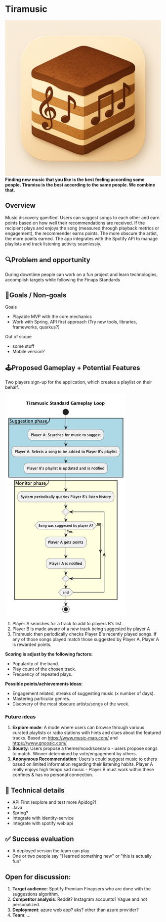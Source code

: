 # Tiramusic
![img.png](assets/logo.png)
**Finding new music that you like is the best feeling according some people. Tiramisu is the best according to the same people. We combine that.**

## Overview
Music discovery gamified. Users can suggest songs to each other and earn points based on how well their recommendations are received. If the recipient plays and enjoys the song (measured through playback metrics or engagement), the recommender earns points. The more obscure the artist, the more points earned. The app integrates with the Spotify API to manage playlists and track listening activity seamlessly.

## 🔍Problem and opportunity
During downtime people can work on a fun project and learn technologies, accomplish targets while following the Finaps Standards

## 🎯Goals / Non-goals
Goals
- Playable MVP with the core mechanics
- Work with Spring, API first approach (Try new tools, libraries, frameworks, quarkus?)

Out of scope
- some stuff
- Mobile version?

## 🕹️Proposed Gameplay + Potential Features

Two players sign-up for the application, which creates a playlist on their behalf.

![](./plantumls/gameplay_loop.png)

1. Player A searches for a track to add to players B's list.
2. Player B is made aware of a new track being suggested by player A
3. Tiramusic then periodically checks Player B's recently played songs. If any of those songs played match those suggested by Player A, Player A is rewarded points.

**Scoring is adjust by the following factors:**

- Popularity of the band.
- Play count of the chosen track.
- Frequency of repeated plays.

**Possible points/achievements ideas:**

- Engagement related, streaks of suggesting music (x number of days).
- Mastering particular genres.
- Discovery of the most obscure artists/songs of the week.

### Future ideas
1. **Explore mode**: A mode where users can browse through various curated playlists or radio stations with hints and clues about the featured tracks. Based on https://www.music-map.com/ and https://www.gnoosic.com/
2. **Bounty**: Users propose a theme/mood/scenario - users propose songs to match. Winner determined by vote/engagement by others.
3. **Anonymous Recommendation**: Users's could suggest music to others based on limited information regarding their listening habits. Player A really enjoys high tempo sad music - Player B must work within these confines & has no personal connection.

## 🧱 Technical details
- API First (explore and test more Apidog?)
- Java
- Spring?
- Integrate with identity-service
- Integrate with spotify web api

## ✅ Success evaluation
- A deployed version the team can play
- One or two people say "I learned something new" or "this is actually fun"

## Open for discussion:
1. **Target audience**: Spotify Premium Finapsers who are done with the suggestions algorithm.
2. **Competitor analysis**: Reddit? Instagram accounts? Vague and not personalized.
3. **Deployment**: azure web app? aks? other than azure provider? 
4. **Team**: ...

